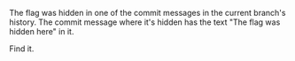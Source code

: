 The flag was hidden in one of the commit messages in the current branch's history. The commit message where it's hidden has the text "The flag was hidden here" in it.

Find it.

